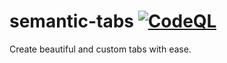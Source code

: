 # semantic-tabs [![CodeQL](https://github.com/haneenmahd/semantic-tabs/actions/workflows/codeql-analysis.yml/badge.svg)](https://github.com/haneenmahd/semantic-tabs/actions/workflows/codeql-analysis.yml)
Create beautiful and custom tabs with ease.
